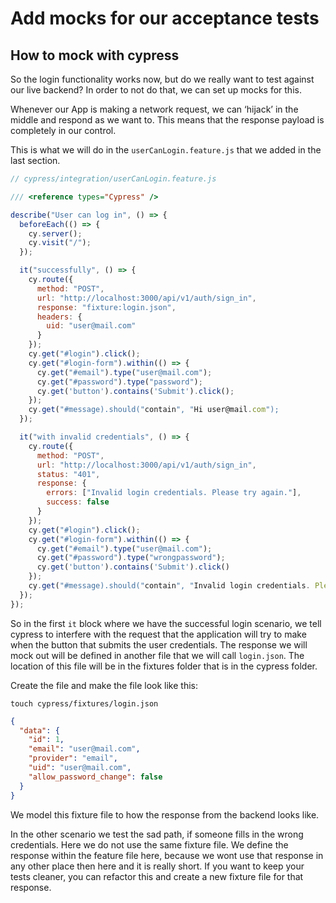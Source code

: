 # Add mocks for our acceptance tests

## How to mock with cypress

So the login functionality works now, but do we really want to test against our live backend? In order to not do that, we can set up mocks for this.

Whenever our App is making a network request, we can ‘hijack’ in the middle and respond as we want to. This means that the response payload is completely in our control.

This is what we will do in the `userCanLogin.feature.js` that we added in the last section.

```js
// cypress/integration/userCanLogin.feature.js

/// <reference types="Cypress" />

describe("User can log in", () => {
  beforeEach(() => {
    cy.server();
    cy.visit("/");
  });

  it("successfully", () => {
    cy.route({
      method: "POST",
      url: "http://localhost:3000/api/v1/auth/sign_in",
      response: "fixture:login.json",
      headers: {
        uid: "user@mail.com"
      }
    });
    cy.get("#login").click();
    cy.get("#login-form").within(() => {
      cy.get("#email").type("user@mail.com");
      cy.get("#password").type("password");
      cy.get('button').contains('Submit').click();
    });
    cy.get("#message).should("contain", "Hi user@mail.com");
  });

  it("with invalid credentials", () => {
    cy.route({
      method: "POST",
      url: "http://localhost:3000/api/v1/auth/sign_in",
      status: "401",
      response: {
        errors: ["Invalid login credentials. Please try again."],
        success: false
      }
    });
    cy.get("#login").click();
    cy.get("#login-form").within(() => {
      cy.get("#email").type("user@mail.com");
      cy.get("#password").type("wrongpassword");
      cy.get('button').contains('Submit').click()
    });
    cy.get("#message).should("contain", "Invalid login credentials. Please try again.");
  });
});

```

So in the first `it` block where we have the successful login scenario, we tell cypress to interfere with the request that the application will try to make when the button that submits the user credentials. The response we will mock out will be defined in another file that we will call `login.json`. The location of this file will be in the fixtures folder that is in the cypress folder.

Create the file and make the file look like this:

`touch cypress/fixtures/login.json`

```json
{
  "data": {
    "id": 1,
    "email": "user@mail.com",
    "provider": "email",
    "uid": "user@mail.com",
    "allow_password_change": false
  }
}
```

We model this fixture file to how the response from the backend looks like.

In the other scenario we test the sad path, if someone fills in the wrong credentials. Here we do not use the same fixture file. We define the response within the feature file here, because we wont use that response in any other place then here and it is really short. If you want to keep your tests cleaner, you can refactor this and create a new fixture file for that response.
